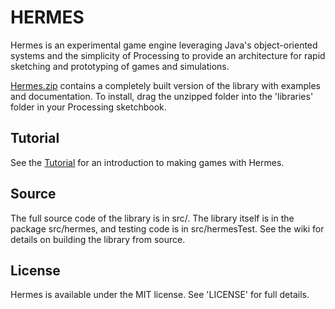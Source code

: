 HERMES
======

Hermes is an experimental game engine leveraging Java's object-oriented systems and the simplicity of Processing to provide an architecture for rapid sketching and prototyping of games and simulations.

[Hermes.zip](https://github.com/downloads/paperkettle/Hermes/Hermes.zip) contains a completely built version of the library with examples and documentation. To install, drag the unzipped folder into the 'libraries' folder in your Processing sketchbook.

Tutorial
--------

See the [Tutorial](https://github.com/paperkettle/Hermes/blob/unstable/introAndTutorial.md) for an introduction to making games with Hermes.

Source
------

The full source code of the library is in src/. The library itself is in the package src/hermes, and testing code is in src/hermesTest. See the wiki for details on building the library from source.

License
-------

Hermes is available under the MIT license. See 'LICENSE' for full details.